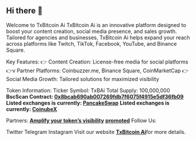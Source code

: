 ## Hi there 👋

Welcome to TxBitcoin Ai
TxBitcoin Ai is an innovative platform designed to boost your content creation, social media presence, and sales growth. Tailored for agencies and businesses, TxBitcoin Ai helps expand your reach across platforms like Twitch, TikTok, Facebook, YouTube, and Binance Square.

Key Features:
👉 Content Creation: License-free media for social platforms
👉v Partner Platforms: Coinbuzzer.me, Binance Square, CoinMarketCap
👉 Social Media Growth: Tailored solutions for maximized visibility

Token Information:
Ticker Symbol: TxBAi
Total Supply: 100,000,000
<b>BscScan Contract: <a href="https://bscscan.com/token/0x8bcab690ab007269fdb7f6075f4915e5df36fb09" title="0x8bcab690ab007269fdb7f6075f4915e5df36fb09">0x8bcab690ab007269fdb7f6075f4915e5df36fb09</a> </b>  
<b>Listed exchanges is currently: <a href="https://pancakeswap.finance/swap?outputCurrency=0x8bcAB690Ab007269FDb7F6075f4915e5dF36Fb09" title="PancakeSwap">PancakeSwap</a></b>
<b>Listed exchanges is currently: <a href="https://coinubex.com/" title="CoinubeX">CoinubeX</a></b>

Partners:
<b><a href="https://coinbuzzer.me/coin/34" title="Amplify your token’s visibility">Amplify your token’s visibility</a></b>
<b><a href="https://kryptoworld24.de/" title="promoted">promoted</a></b>
Follow Us:

Twitter
Telegram
Instagram
Visit our website <b><a href="https://txbitcoin.me/" title="TxBitcoin Ai">TxBitcoin Ai</a></b>for more details.
